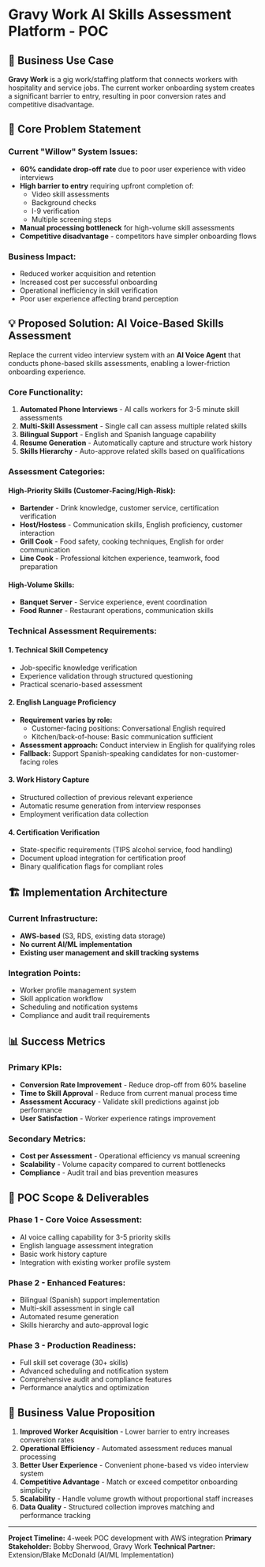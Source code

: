 # Gravy Work AI Skills Assessment Platform - POC

## 🎯 Business Use Case

**Gravy Work** is a gig work/staffing platform that connects workers with hospitality and service jobs. The current worker onboarding system creates a significant barrier to entry, resulting in poor conversion rates and competitive disadvantage.

## 🚨 Core Problem Statement

### Current "Willow" System Issues:
- **60% candidate drop-off rate** due to poor user experience with video interviews
- **High barrier to entry** requiring upfront completion of:
  - Video skill assessments
  - Background checks
  - I-9 verification
  - Multiple screening steps
- **Manual processing bottleneck** for high-volume skill assessments
- **Competitive disadvantage** - competitors have simpler onboarding flows

### Business Impact:
- Reduced worker acquisition and retention
- Increased cost per successful onboarding
- Operational inefficiency in skill verification
- Poor user experience affecting brand perception

## 💡 Proposed Solution: AI Voice-Based Skills Assessment

Replace the current video interview system with an **AI Voice Agent** that conducts phone-based skills assessments, enabling a lower-friction onboarding experience.

### Core Functionality:
1. **Automated Phone Interviews** - AI calls workers for 3-5 minute skill assessments
2. **Multi-Skill Assessment** - Single call can assess multiple related skills
3. **Bilingual Support** - English and Spanish language capability
4. **Resume Generation** - Automatically capture and structure work history
5. **Skills Hierarchy** - Auto-approve related skills based on qualifications

### Assessment Categories:

#### High-Priority Skills (Customer-Facing/High-Risk):
- **Bartender** - Drink knowledge, customer service, certification verification
- **Host/Hostess** - Communication skills, English proficiency, customer interaction
- **Grill Cook** - Food safety, cooking techniques, English for order communication
- **Line Cook** - Professional kitchen experience, teamwork, food preparation

#### High-Volume Skills:
- **Banquet Server** - Service experience, event coordination
- **Food Runner** - Restaurant operations, communication skills

### Technical Assessment Requirements:

#### 1. **Technical Skill Competency**
- Job-specific knowledge verification
- Experience validation through structured questioning
- Practical scenario-based assessment

#### 2. **English Language Proficiency**
- **Requirement varies by role:**
  - Customer-facing positions: Conversational English required
  - Kitchen/back-of-house: Basic communication sufficient
- **Assessment approach:** Conduct interview in English for qualifying roles
- **Fallback:** Support Spanish-speaking candidates for non-customer-facing roles

#### 3. **Work History Capture**
- Structured collection of previous relevant experience
- Automatic resume generation from interview responses
- Employment verification data collection

#### 4. **Certification Verification**
- State-specific requirements (TIPS alcohol service, food handling)
- Document upload integration for certification proof
- Binary qualification flags for compliant roles

## 🏗️ Implementation Architecture

### Current Infrastructure:
- **AWS-based** (S3, RDS, existing data storage)
- **No current AI/ML implementation**
- **Existing user management and skill tracking systems**

### Integration Points:
- Worker profile management system
- Skill application workflow
- Scheduling and notification systems
- Compliance and audit trail requirements

## 📊 Success Metrics

### Primary KPIs:
- **Conversion Rate Improvement** - Reduce drop-off from 60% baseline
- **Time to Skill Approval** - Reduce from current manual process time
- **Assessment Accuracy** - Validate skill predictions against job performance
- **User Satisfaction** - Worker experience ratings improvement

### Secondary Metrics:
- **Cost per Assessment** - Operational efficiency vs manual screening
- **Scalability** - Volume capacity compared to current bottlenecks
- **Compliance** - Audit trail and bias prevention measures

## 🚀 POC Scope & Deliverables

### Phase 1 - Core Voice Assessment:
- AI voice calling capability for 3-5 priority skills
- English language assessment integration
- Basic work history capture
- Integration with existing worker profile system

### Phase 2 - Enhanced Features:
- Bilingual (Spanish) support implementation
- Multi-skill assessment in single call
- Automated resume generation
- Skills hierarchy and auto-approval logic

### Phase 3 - Production Readiness:
- Full skill set coverage (30+ skills)
- Advanced scheduling and notification system
- Comprehensive audit and compliance features
- Performance analytics and optimization

## 💼 Business Value Proposition

1. **Improved Worker Acquisition** - Lower barrier to entry increases conversion rates
2. **Operational Efficiency** - Automated assessment reduces manual processing
3. **Better User Experience** - Convenient phone-based vs video interview system
4. **Competitive Advantage** - Match or exceed competitor onboarding simplicity
5. **Scalability** - Handle volume growth without proportional staff increases
6. **Data Quality** - Structured collection improves matching and performance tracking

---

**Project Timeline:** 4-week POC development with AWS integration
**Primary Stakeholder:** Bobby Sherwood, Gravy Work
**Technical Partner:** Extension/Blake McDonald (AI/ML Implementation)